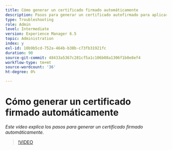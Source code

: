 ```yaml
---
title: Cómo generar un certificado firmado automáticamente
description: Pasos para generar un certificado autofirmado para aplicar SSL
type: Troubleshooting
role: Admin
level: Intermediate
version: Experience Manager 6.5
topic: Administration
index: y
exl-id: 10b9b5cd-752a-464b-b38b-c73fb31921fc
duration: 90
source-git-commit: 48433a5367c281cf5a1c106b08a1306f1b0e8ef4
workflow-type: tm+mt
source-wordcount: '36'
ht-degree: 0%

---
```


# Cómo generar un certificado firmado automáticamente

*Este vídeo explica los pasos para generar un certificado firmado automáticamente.*

>[!VIDEO](https://video.tv.adobe.com/v/335539?quality=12&learn=on)
